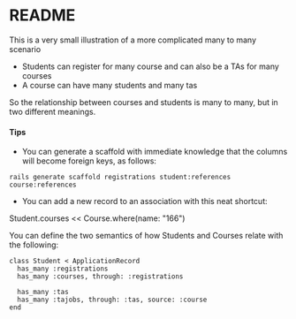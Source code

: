 # README

This is a very small illustration of a more complicated many to many scenario

* Students can register for many course and can also be a TAs for  many courses
* A course can have many students and many tas

So the relationship between courses and students is many to many, but in two different meanings.

#### Tips

* You can generate a scaffold with immediate knowledge that the columns will become foreign keys, as follows:

```
rails generate scaffold registrations student:references course:references
```

* You can add a new record to an association with this neat shortcut:

Student.courses << Course.where(name: "166")

You can define the two semantics of how Students and Courses relate with the following:

```
class Student < ApplicationRecord
  has_many :registrations
  has_many :courses, through: :registrations

  has_many :tas
  has_many :tajobs, through: :tas, source: :course
end
```